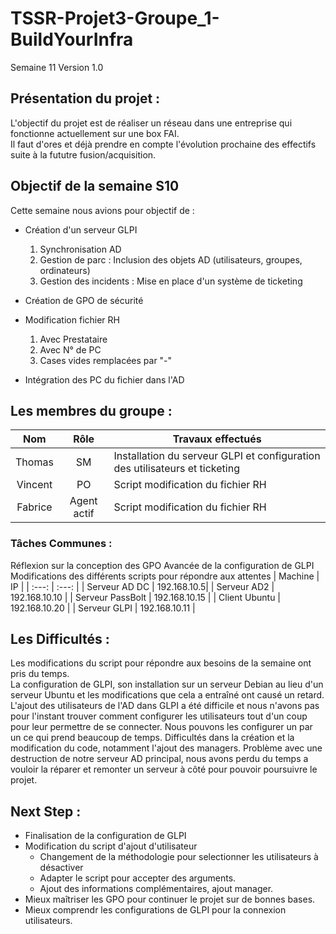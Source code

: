 
# TSSR-Projet3-Groupe_1-BuildYourInfra
Semaine 11
Version 1.0


## Présentation du projet :
L'objectif du projet est de réaliser un réseau dans une entreprise qui fonctionne actuellement sur une box FAI.  
Il faut d'ores et déjà prendre en compte l'évolution prochaine des effectifs suite à la fututre fusion/acquisition.

## Objectif de la semaine S10  
Cette semaine nous avions pour objectif de :   

- Création d'un serveur GLPI   
	1. Synchronisation AD
	2. Gestion de parc : Inclusion des objets AD (utilisateurs, groupes, ordinateurs)
	3. Gestion des incidents : Mise en place d'un système de ticketing

- Création de GPO de sécurité  
  
- Modification fichier RH  
	1. Avec Prestataire
	2. Avec N° de PC
	3. Cases vides remplacées par "-"

- Intégration des PC du fichier dans l'AD  

## Les membres du groupe :

|Nom|Rôle|Travaux effectués|
| :---: | :---: | --- |
|Thomas | SM | Installation du serveur GLPI et configuration des utilisateurs et ticketing |
|Vincent | PO | Script modification du fichier RH |
|Fabrice | Agent actif |Script modification du fichier RH |


### Tâches Communes : 
Réflexion sur la conception des GPO
Avancée de la configuration de GLPI
Modifications des différents scripts pour répondre aux attentes
| Machine | IP |
|  :---: | :---: |
| Serveur AD DC | 192.168.10.5|
| Serveur AD2  | 192.168.10.10 |
| Serveur PassBolt | 192.168.10.15 |
| Client Ubuntu  | 192.168.10.20 |
| Serveur GLPI  | 192.168.10.11 |

## Les Difficultés :
Les modifications du script pour répondre aux besoins de la semaine ont pris du temps.  
La configuration de GLPI, son installation sur un serveur Debian au lieu d'un serveur Ubuntu et les modifications que cela a entraîné ont causé un retard.
L'ajout des utilisateurs de l'AD dans GLPI a été difficile et nous n'avons pas pour l'instant trouver comment configurer les utilisateurs tout d'un coup pour leur permettre de se connecter. Nous pouvons les configurer un par un ce qui prend beaucoup de temps.
Difficultés dans la création et la modification du code, notamment l'ajout des managers.
Problème avec une destruction de notre serveur AD principal, nous avons perdu du temps a vouloir la réparer et remonter un serveur à côté pour pouvoir poursuivre le projet.

## Next Step : 
- Finalisation de la configuration de GLPI
- Modification du script d'ajout d'utilisateur
    - Changement de la méthodologie pour selectionner les utilisateurs à désactiver
    - Adapter le script pour accepter des arguments.
    - Ajout des informations complémentaires, ajout manager.
- Mieux maîtriser les GPO pour continuer le projet sur de bonnes bases.
- Mieux comprendr les configurations de GLPI pour la connexion utilisateurs.
